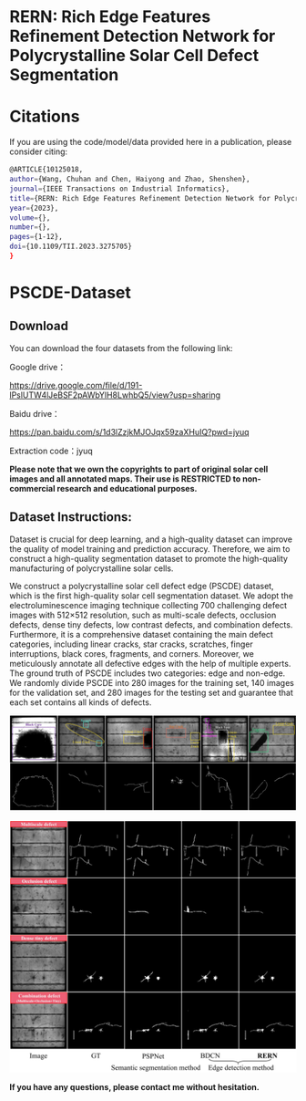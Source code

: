 # RERN: Rich Edge Features Refinement Detection Network for Polycrystalline Solar Cell Defect Segmentation

# Citations

If you are using the code/model/data provided here in a publication, please consider citing:

   ```bash
   @ARTICLE{10125018,
   author={Wang, Chuhan and Chen, Haiyong and Zhao, Shenshen},
   journal={IEEE Transactions on Industrial Informatics}, 
   title={RERN: Rich Edge Features Refinement Detection Network for Polycrystalline Solar Cell Defect Segmentation}, 
   year={2023},
   volume={},
   number={},
   pages={1-12},
   doi={10.1109/TII.2023.3275705}
 } 

```


# PSCDE-Dataset
## Download
You can download the four datasets from the following link:

Google drive：

https://drive.google.com/file/d/191-lPslUTW4lJeBSF2pAWbYlH8LwhbQ5/view?usp=sharing

Baidu drive：

https://pan.baidu.com/s/1d3lZzjkMJOJqx59zaXHuIQ?pwd=jyuq

Extraction code：jyuq


**Please note that we own the copyrights to part of original solar cell images and all annotated maps. Their use is RESTRICTED to non-commercial research and educational purposes.**

## Dataset Instructions:
Dataset is crucial for deep learning, and a high-quality dataset can improve the quality of model training and prediction accuracy. Therefore, we aim to construct a high-quality segmentation dataset to promote the high-quality manufacturing of polycrystalline solar cells.

  We construct a polycrystalline solar cell defect edge (PSCDE) dataset, which is the first high-quality solar cell segmentation dataset. We adopt the electroluminescence imaging technique collecting 700 challenging defect images with 512×512 resolution, such as multi-scale defects, occlusion defects, dense tiny defects, low contrast defects, and combination defects. Furthermore, it is a comprehensive dataset containing the main defect categories, including linear cracks, star cracks, scratches, finger interruptions, black cores, fragments, and corners. Moreover, we meticulously annotate all defective edges with the help of multiple experts. The ground truth of PSCDE includes two categories: edge and non-edge. We randomly divide PSCDE into 280 images for the training set, 140 images for the validation set, and 280 images for the testing set and guarantee that each set contains all kinds of defects.








![image](https://github.com/wch313/PSCDE-Dataset/blob/main/PSCDE.jpg)

![image](https://github.com/wch313/PSCDE-Dataset/blob/main/Figure1.jpg)


**If you have any questions, please contact me without hesitation.**
